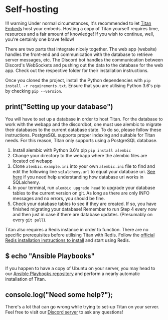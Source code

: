 # Self-hosting

!!! warning
  Under normal circumstances, it's recommended to let [Titan Embeds](https://titanembeds.com/) host your embeds. Hosting a copy of Titan yourself requires time, resources and a fair amount of knowledge! If you wish to continue, well, you're certainly one brave fellow!

There are two parts that integrate nicely together. The web app (website) handles the front-end and communication with the database to retrieve server messages, etc. The Discord bot handles the communication between Discord's WebSockets and pushing out the data to the database for the web app. Check out the respective folder for their installation instructions.

Once you cloned the project, install the Python dependencies with ``pip install -r requirements.txt``. Ensure that you are utilising Python 3.6's pip by checking `pip --version`.

## print("Setting up your database")

You will have to set up a database in order to host Titan. For the database to work with the webapp and the discordbot, one must use alembic to migrate their databases to the current database state. To do so, please follow these instructions. PostgreSQL supports proper indexing and suitable for Titan needs. For this reason, Titan only supports using a PostgreSQL database.

1. Install alembic with Python 3.6's pip `pip install alembic`
2. Change your directory to the webapp where the alembic files are located cd webapp
3. Clone `alembic.example.ini` into your own `alembic.ini` file to find and edit the following line `sqlalchemy.url` to equal your database uri. [See here](http://docs.sqlalchemy.org/en/latest/core/engines.html#database-urls) if you need help understanding how database uri works in SQLalchemy.
4. In your terminal, run `alembic upgrade head` to upgrade your database tables to the current version on git. As long as there are only INFO messages and no errors, you should be fine.
5. Check your database tables to see if they are created. If so, you have finished migrating your database! Remember to run Step 4 every now and then just in case if there are database updates. (Presumably on every `git pull`).

Titan also requires a Redis instance in order to function. There are no specific prerequisites before utilising Titan with Redis. Follow the [official Redis installation instructions to install](https://redis.io/topics/quickstart) and start using Redis.

## $ echo "Ansible Playbooks"

If you happen to have a copy of Ubuntu on your server, you may head to our [Ansible Playbooks repository](https://github.com/TitanEmbeds/ansible-playbooks) and perform a nearly automatic installation of Titan.

## console.log("Need some help?");

There's a lot that can go wrong while trying to set-up Titan on your server. Feel free to visit our [Discord server](https://discord.io/Titan) to ask any questions!
